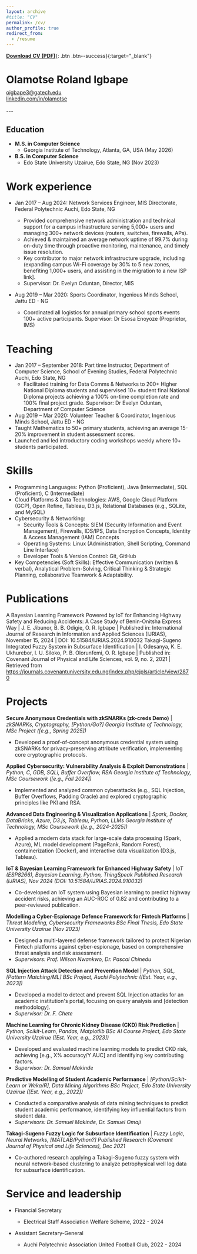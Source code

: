 ```yaml
---
layout: archive
#title: "CV"
permalink: /cv/
author_profile: true
redirect_from:
  - /resume
---
```

[**Download CV (PDF)**](/files/Igbape.pdf){: .btn .btn--success}{:target="_blank"}
<div class="text-center">
  <h1 style="margin-bottom: 0.3em;">Olamotse Roland Igbape</h1>
  <a href="mailto:oigbape3@gatech.edu">oigbape3@gatech.edu</a><br>
  <a href="https://linkedin.com/in/olamotse" target="_blank" rel="noopener noreferrer">linkedin.com/in/olamotse</a><br><br></div>
---

## Education
* **M.S. in Computer Science**
    * Georgia Institute of Technology, Atlanta, GA, USA (May 2026)
* **B.S. in Computer Science**
    * Edo State University Uzairue, Edo State, NG (Nov 2023)

Work experience
======
* Jan 2017 – Aug 2024: Network Services Engineer, MIS Directorate, Federal Polytechnic Auchi, Edo State, NG
  *  Provided comprehensive network administration and technical support for a campus infrastructure serving 5,000+ users and managing 300+ network devices (routers, switches, firewalls, APs).
  *  Achieved & maintained an average network uptime of 99.7% during on-duty time through proactive monitoring, maintenance, and timely issue resolution.
  *  Key contributor to major network infrastructure upgrade, including (expanding campus Wi-Fi coverage by 30% to 5 new zones, benefiting 1,000+ users, and assisting in the migration to a new ISP link].
  *  Supervisor: Dr. Evelyn Oduntan, Director, MIS  
    
*  Aug 2019 – Mar 2020: Sports Coordinator, Ingenious Minds School, Jattu ED - NG
   *  Coordinated all logistics for annual primary school sports events 100+ active participants.
Supervisor: Dr Esosa Enoyoze (Proprietor, IMS)

Teaching
======
* Jan 2017 – September 2018: Part time Instructor, Department of Computer Science, School of Evening Studies, Federal Polytechnic Auchi, Edo State, NG
  *  Facilitated training for Data Comms & Networks to 200+ Higher National Diploma students and supervised 10+ student final National Diploma projects achieving a 100% on-time completion rate and 100% final project grade.
Supervisor: Dr Evelyn Oduntan, Department of Computer Science
*  Aug 2019 – Mar 2020: Volunteer Teacher & Coordinator, Ingenious Minds School, Jattu ED - NG
  *  Taught Mathematics to 50+ primary students, achieving an average 15-20% improvement in student assessment scores.
  *  Launched and led introductory coding workshops weekly where 10+ students participated.

Skills
======
* Programming Languages: Python (Proficient), Java (Intermediate), SQL (Proficient), C (Intermediate)
* Cloud Platforms & Data Technologies: AWS, Google Cloud Platform (GCP), Open Refine, Tableau, D3.js, Relational Databases (e.g., SQLite, and MySQL)
* Cybersecurity & Networking: 
  *  Security Tools & Concepts: SIEM (Security Information and Event Management), Firewalls, IDS/IPS, Data Encryption Concepts, Identity & Access Management (IAM) Concepts
  *  Operating Systems: Linux (Administration, Shell Scripting, Command Line Interface)
  *  Developer Tools & Version Control: Git, GitHub
*  Key Competencies (Soft Skills): Effective Communication (written & verbal), Analytical Problem-Solving, Critical Thinking & Strategic Planning, collaborative Teamwork & Adaptability.

Publications
======
A Bayesian Learning Framework Powered by IoT for Enhancing Highway Safety and Reducing Accidents: A Case Study of Benin-Onitsha Express Way | J. E. Jibunor, B. B. Odigie, O. R. Igbape | Published in: International Journal of Research in Information and Applied Sciences (IJRIAS), November 15, 2024 | DOI: 10.51584/IJRIAS.2024.910032
Takagi-Sugeno Integrated Fuzzy System in Subsurface Identification | I. Odesanya, K. E. Ukhurebor, I. U. Siloko, P. B. Olorunfemi, O. R. Igbape | Published in: Covenant Journal of Physical and Life Sciences, vol. 9, no. 2, 2021 | Retrieved from https://journals.covenantuniversity.edu.ng/index.php/cjpls/article/view/2870
  
Projects
======
**Secure Anonymous Credentials with zkSNARKs (zk-creds Demo)** | *zkSNARKs, Cryptography, [Python/Go?]*
*Georgia Institute of Technology, MSc Project ([e.g., Spring 2025])*
* Developed a proof-of-concept anonymous credential system using zkSNARKs for privacy-preserving attribute verification, implementing core cryptographic protocols.

**Applied Cybersecurity: Vulnerability Analysis & Exploit Demonstrations** | *Python, C, GDB, SQLi, Buffer Overflow, RSA*
*Georgia Institute of Technology, MSc Coursework ([e.g., Fall 2024])*
* Implemented and analyzed common cyberattacks (e.g., SQL Injection, Buffer Overflows, Padding Oracle) and explored cryptographic principles like PKI and RSA.

**Advanced Data Engineering & Visualization Applications** | *Spark, Docker, DataBricks, Azure, D3.js, Tableau, Python, LLMs*
*Georgia Institute of Technology, MSc Coursework ([e.g., 2024-2025])*
* Applied a modern data stack for large-scale data processing (Spark, Azure), ML model development (PageRank, Random Forest), containerization (Docker), and interactive data visualization (D3.js, Tableau).

**IoT & Bayesian Learning Framework for Enhanced Highway Safety** | *IoT (ESP8266), Bayesian Learning, Python, ThingSpeak*
*Published Research (IJRIAS), Nov 2024 (DOI: 10.51584/IJRIAS.2024.910032)*
* Co-developed an IoT system using Bayesian learning to predict highway accident risks, achieving an AUC-ROC of 0.82 and contributing to a peer-reviewed publication.

**Modelling a Cyber-Espionage Defence Framework for Fintech Platforms** | *Threat Modeling, Cybersecurity Frameworks*
*BSc Final Thesis, Edo State University Uzairue (Nov 2023)*
* Designed a multi-layered defense framework tailored to protect Nigerian Fintech platforms against cyber-espionage, based on comprehensive threat analysis and risk assessment.
* *Supervisors: Prof. Wilson Nwankwo, Dr. Pascal Chinedu*

**SQL Injection Attack Detection and Prevention Model** | *Python, SQL, [Pattern Matching/ML]*
*BSc Project, Auchi Polytechnic ([Est. Year, e.g., 2023])*
* Developed a model to detect and prevent SQL Injection attacks for an academic institution's portal, focusing on query analysis and [detection methodology].
* *Supervisor: Dr. F. Chete*

**Machine Learning for Chronic Kidney Disease (CKD) Risk Prediction** | *Python, Scikit-Learn, Pandas, Matplotlib*
*BSc AI Course Project, Edo State University Uzairue ([Est. Year, e.g., 2023])*
* Developed and evaluated machine learning models to predict CKD risk, achieving [e.g., X% accuracy/Y AUC] and identifying key contributing factors.
* *Supervisor: Dr. Samuel Makinde*

**Predictive Modelling of Student Academic Performance** | *[Python/Scikit-Learn or Weka/R], Data Mining Algorithms*
*BSc Project, Edo State University Uzairue ([Est. Year, e.g., 2022])*
* Conducted a comparative analysis of data mining techniques to predict student academic performance, identifying key influential factors from student data.
* *Supervisors: Dr. Samuel Makinde, Dr. Samuel Omaji*

**Takagi-Sugeno Fuzzy Logic for Subsurface Identification** | *Fuzzy Logic, Neural Networks, [MATLAB/Python?]*
*Published Research (Covenant Journal of Physical and Life Sciences), Dec 2021*
* Co-authored research applying a Takagi-Sugeno fuzzy system with neural network-based clustering to analyze petrophysical well log data for subsurface identification.
  
  
Service and leadership
======

* Financial Secretary
  *  Electrical Staff Association Welfare Scheme, 2022 - 2024

* Assistant Secretary-General
  *  Auchi Polytechnic Association United Football Club, 2022 - 2024
